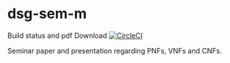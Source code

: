 # dsg-sem-m
Build status and pdf Download [![CircleCI](https://circleci.com/gh/chrisioa/dsg-sem-m.svg?style=svg)](https://circleci.com/gh/chrisioa/dsg-sem-m)

Seminar paper and presentation regarding PNFs, VNFs and CNFs.
